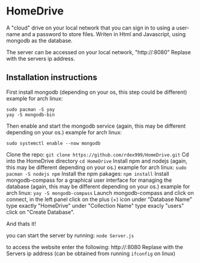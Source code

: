# HomeDrive
A "cloud" drive on your local network that you can sign in to using a user-name and a password to store files.
Writen in Html and Javascript, using mongodb as the database.

The server can be accessed on your local network, "http://<ServersIp>:8080"
Replase <ServerIp> with the servers ip address.

## Installation instructions
First install mongodb (depending on your os, this step could be different)
example for arch linux:
```
sudo pacman -S yay
yay -S mongodb-bin
```
Then enable and start the mongodb service (again, this may be different depending on your os.)
example for arch linux:
```
sudo systemctl enable --now mongodb
```
Clone the repo:
`git clone https://github.com/rdex999/HomeDrive.git`
Cd into the HomeDrive directory
`cd HomeDrive`
Install npm and nodejs (again, this may be different depending on your os.)
example for arch linux:
`sudo pacman -S nodejs npm`
Install the npm pakages:
`npm install`
Install mongodb-compass for a graphical user interface for managing the database
(again, this may be different depending on your os.)
example for arch linux:
`yay -S mongodb-compass`
Launch mongodb-compass and click on connect,
in the left panel click on the plus (+) icon
under "Database Name" type exactly "HomeDrive"
under "Collection Name" type exacly "users"
click on "Create Database".

And thats it!

you can start the server by running:
`node Server.js`

to access the website enter the following:
http://<ServersIp>:8080
Replase <ServersIp> with the Servers ip address (can be obtained from running `ifconfig` on linux)
